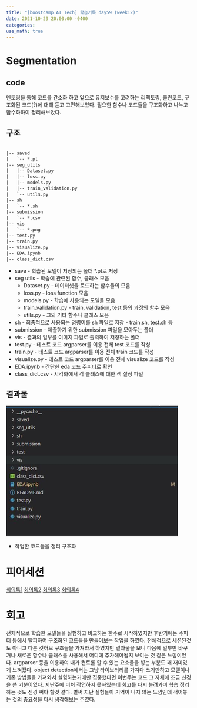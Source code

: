 ```yaml
---
title: "[boostcamp AI Tech] 학습기록 day59 (week12)"
date: 2021-10-29 20:00:00 -0400
categories:
use_math: true
---
```

# Segmentation
## code
멘토링을 통해 코드를 간소화 하고 앞으로 유지보수를 고려하는 리팩토링, 클린코드, 구조화된 코드(?)에 대해 듣고 고민해보았다.
필요한 함수나 코드들을 구조화하고 나누고 함수화하여 정리해보았다.
## 구조
```

|-- saved
|   `-- *.pt
|-- seg_utils
|   |-- Dataset.py
|   |-- loss.py
|   |-- models.py
|   |-- train_validation.py
|   `-- utils.py
|-- sh
|   `-- *.sh
|-- submission
|   `-- *.csv
|-- vis
|   `-- *.png
|-- test.py
|-- train.py
|-- visualize.py
|-- EDA.ipynb
|-- class_dict.csv
```
* save - 학습된 모델이 저장되는 폴더 *.pt로 저장
* seg utils - 학습에 관련된 함수, 클래스 모음
    * Dataset.py - 데이터셋을 로드하는 함수들의 모음
    * loss.py - loss function 모음
    * models.py - 학습에 사용되는 모델들 모음
    * train_validation.py - train, validation, test 등의 과정의 함수 모음
    * utils.py - 그외 기타 함수나 클래스 모음
* sh - 최종적으로 사용되는 명령어를 sh 파일로 저장 - train.sh, test.sh 등
* submission - 제출하기 위한 submission 파일을 모아두는 폴더
* vis - 결과의 일부를 이미지 파일로 출력하여 저장하는 폴더
* test.py - 테스트 코드 argparser를 이용 전체 test 코드를 작성
* train.py - 테스트 코드 argparser를 이용 전체 train 코드를 작성
* visualize.py - 테스트 코드 argparser를 이용 전체 visualize 코드를 작성
* EDA.ipynb - 간단한 eda 코드 주피터로 확인
* class_dict.csv - 시각화에서 각 클래스에 대한 색 설정 파일

## 결과물
![tree](/assets/image/level2_p_seg/code.JPG)

* 작업한 코드들을 정리 구조화

# 피어세션
[회의록1](https://www.notion.so/20211025-6a388f4302b84943b822b9fd8d51764a)
[회의록2](https://www.notion.so/20211026-42608791dc9e49b8b9fbfc612120920a)
[회의록3](https://www.notion.so/20211027-fe277d78953149c099b59cd316d1f6ea)
[회의록4](https://www.notion.so/20211028-c590a28f48d947288548e9fb7f735960)

# 회고
전체적으로 학습한 모델들을 실험하고 비교하는 한주로 시작하였지만 후반기에는 주피터 등에서 탈피하여 구조화된 코드들을 만들어보는 작업을 하였다. 전체적으로 세션된것도 아니고 다른 깃허브 구조들을 가져와서 하였지만 결과물을 보니 다음에 일부만 바꾸거나 새로운 함수나 클래스를 사용해서 어디에 추가해야될지 보이는 것 같은 느낌이었다. argparser 등을 이용하여 내가 컨트롤 할 수 있는 요소들을 넣는 부분도 꽤 재미있게 느껴졌다. object detection에서는 그냥 라이브러리를 가져다 쓰기만하고 모델이나 기존 방법들을 가져와서 실험하는거에만 집중했다면 이번주는 코드 그 자체에 조금 신경을 쓴 기분이었다. 지난주에 미처 작업하지 못하였는데 회고를 다시 늘려가며 학습 정리하는 것도 신경 써야 할것 같다. 벌써 지난 실험들이 기억이 나지 않는 느낌인데 적어놓는 것의 중요성을 다시 생각해보는 주였다.